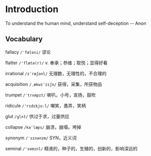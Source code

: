# Introduction

To understand the human mind, understand self-deception -- Anon



## Vocabulary

fallacy `/'fæləsi/` 谬论

flatter `/'flætə(r)/` v. 奉承；恭维；取悦；显得好看

irrational `/ɪ'ræʃənl/` 无理数，无理性的，不合理的

acquisition `/ˌækwɪ'zɪʃn/` 获得，采集，所获物品

trumpet `/ˈtrʌmpɪt/` 喇叭，小号，宣扬，鼓吹

ridicule `/'rɪdɪkjuːl/` 嘲笑，愚弄，笑柄

glut `/ɡlʌt/` 供过于求，过量供应

collapse `/kəˈlæps/` 崩溃，崩塌，垮掉

synonym `/ˈsɪnənɪm/` SYN，近义词

seminal `/'semɪnl/` 精液的，种子的，生殖的，创新的，影响深远的
